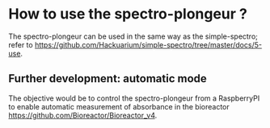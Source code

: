 # How to use the spectro-plongeur ?

The spectro-plongeur can be used in the same way as the simple-spectro; refer to https://github.com/Hackuarium/simple-spectro/tree/master/docs/5-use. 

## Further development: automatic mode

The objective would be to control the spectro-plongeur from a RaspberryPI to enable automatic measurement of absorbance in the bioreactor https://github.com/Bioreactor/Bioreactor_v4.  

